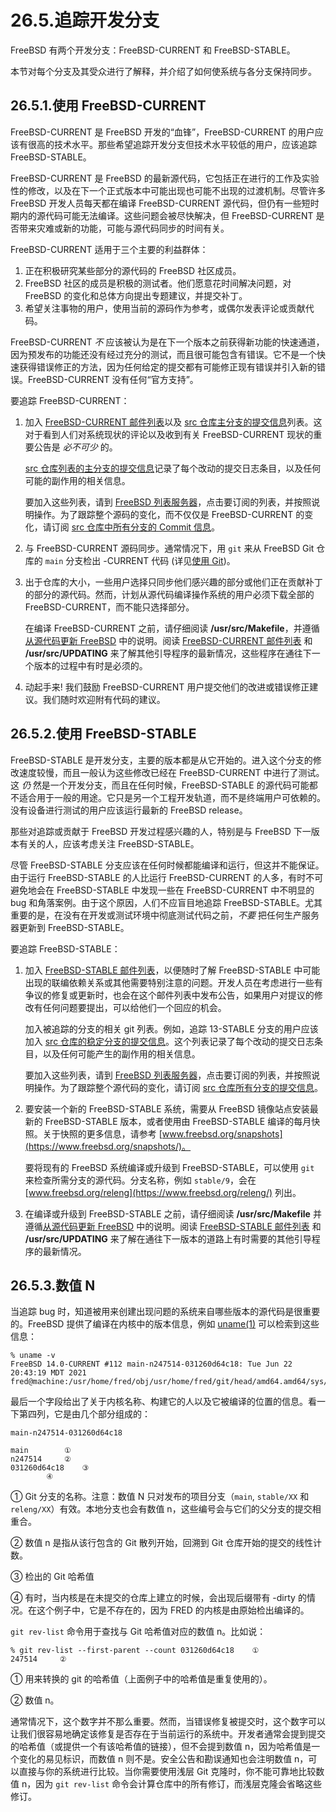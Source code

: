 # 26.5.追踪开发分支

FreeBSD 有两个开发分支：FreeBSD-CURRENT 和 FreeBSD-STABLE。

本节对每个分支及其受众进行了解释，并介绍了如何使系统与各分支保持同步。

## 26.5.1.使用 FreeBSD-CURRENT

FreeBSD-CURRENT 是 FreeBSD 开发的“血锋”，FreeBSD-CURRENT 的用户应该有很高的技术水平。那些希望追踪开发分支但技术水平较低的用户，应该追踪 FreeBSD-STABLE。

FreeBSD-CURRENT 是 FreeBSD 的最新源代码，它包括正在进行的工作及实验性的修改，以及在下一个正式版本中可能出现也可能不出现的过渡机制。尽管许多 FreeBSD 开发人员每天都在编译 FreeBSD-CURRENT 源代码，但仍有一些短时期内的源代码可能无法编译。这些问题会被尽快解决，但 FreeBSD-CURRENT 是否带来灾难或新的功能，可能与源代码同步的时间有关。

FreeBSD-CURRENT 适用于三个主要的利益群体：

1. 正在积极研究某些部分的源代码的 FreeBSD 社区成员。
2. FreeBSD 社区的成员是积极的测试者。他们愿意花时间解决问题，对 FreeBSD 的变化和总体方向提出专题建议，并提交补丁。
3. 希望关注事物的用户，使用当前的源码作为参考，或偶尔发表评论或贡献代码。

FreeBSD-CURRENT _不_ 应该被认为是在下一个版本之前获得新功能的快速通道，因为预发布的功能还没有经过充分的测试，而且很可能包含有错误。它不是一个快速获得错误修正的方法，因为任何给定的提交都有可能修正现有错误并引入新的错误。FreeBSD-CURRENT 没有任何“官方支持”。

要追踪 FreeBSD-CURRENT：

1.  加入 [FreeBSD-CURRENT 邮件列表](https://lists.freebsd.org/subscription/freebsd-current)以及 [src 仓库主分支的提交信息](https://lists.freebsd.org/subscription/dev-commits-src-main)列表。这对于看到人们对系统现状的评论以及收到有关 FreeBSD-CURRENT 现状的重要公告是 _必不可少_ 的。

    [src 仓库列表的主分支的提交信息](https://lists.freebsd.org/subscription/dev-commits-src-main)记录了每个改动的提交日志条目，以及任何可能的副作用的相关信息。

    要加入这些列表，请到 [FreeBSD 列表服务器](https://lists.freebsd.org/)，点击要订阅的列表，并按照说明操作。为了跟踪整个源码的变化，而不仅仅是 FreeBSD-CURRENT 的变化，请订阅 [src 仓库中所有分支的 Commit 信息](https://lists.freebsd.org/subscription/dev-commits-src-all)。

2.  与 FreeBSD-CURRENT 源码同步。通常情况下，用 `git` 来从 FreeBSD Git 仓库的 `main` 分支检出 -CURRENT 代码 (详见[使用 Git](https://docs.freebsd.org/en/books/handbook/mirrors/index.html#git))。
3.  出于仓库的大小，一些用户选择只同步他们感兴趣的部分或他们正在贡献补丁的部分的源代码。然而，计划从源代码编译操作系统的用户必须下载全部的 FreeBSD-CURRENT，而不能只选择部分。

    在编译 FreeBSD-CURRENT 之前，请仔细阅读 **/usr/src/Makefile**，并遵循[从源代码更新 FreeBSD](https://docs.freebsd.org/en/books/handbook/book/#makeworld) 中的说明。阅读 [FreeBSD-CURRENT 邮件列表](https://lists.freebsd.org/subscription/freebsd-current) 和 **/usr/src/UPDATING** 来了解其他引导程序的最新情况，这些程序在通往下一个版本的过程中有时是必须的。

4.  动起手来! 我们鼓励 FreeBSD-CURRENT 用户提交他们的改进或错误修正建议。我们随时欢迎附有代码的建议。

## 26.5.2.使用 FreeBSD-STABLE

FreeBSD-STABLE 是开发分支，主要的版本都是从它开始的。进入这个分支的修改速度较慢，而且一般认为这些修改已经在 FreeBSD-CURRENT 中进行了测试。这 _仍_ 然是一个开发分支，而且在任何时候，FreeBSD-STABLE 的源代码可能都不适合用于一般的用途。它只是另一个工程开发轨道，而不是终端用户可依赖的。没有设备进行测试的用户应该运行最新的 FreeBSD release。

那些对追踪或贡献于 FreeBSD 开发过程感兴趣的人，特别是与 FreeBSD 下一版本有关的人，应该考虑关注 FreeBSD-STABLE。

尽管 FreeBSD-STABLE 分支应该在任何时候都能编译和运行，但这并不能保证。由于运行 FreeBSD-STABLE 的人比运行 FreeBSD-CURRENT 的人多，有时不可避免地会在 FreeBSD-STABLE 中发现一些在 FreeBSD-CURRENT 中不明显的 bug 和角落案例。由于这个原因，人们不应盲目地追踪 FreeBSD-STABLE。尤其重要的是，在没有在开发或测试环境中彻底测试代码之前，_不要_ 把任何生产服务器更新到 FreeBSD-STABLE。

要追踪 FreeBSD-STABLE：

1.  加入 [FreeBSD-STABLE 邮件列表](https://lists.freebsd.org/subscription/freebsd-stable)，以便随时了解 FreeBSD-STABLE 中可能出现的联编依赖关系或其他需要特别注意的问题。开发人员在考虑进行一些有争议的修复或更新时，也会在这个邮件列表中发布公告，如果用户对提议的修改有任何问题要提出，可以给他们一个回应的机会。

    加入被追踪的分支的相关 git 列表。例如，追踪 13-STABLE 分支的用户应该加入 [src 仓库的稳定分支的提交信息](https://lists.freebsd.org/subscription/dev-commits-src-branches)。这个列表记录了每个改动的提交日志条目，以及任何可能产生的副作用的相关信息。

    要加入这些列表，请到 [FreeBSD 列表服务器](https://lists.freebsd.org/)，点击要订阅的列表，并按照说明操作。为了跟踪整个源代码的变化，请订阅 [src 仓库所有分支的提交信息](https://lists.freebsd.org/subscription/dev-commits-src-all)。

2.  要安装一个新的 FreeBSD-STABLE 系统，需要从 FreeBSD 镜像站点安装最新的 FreeBSD-STABLE 版本，或者使用由 FreeBSD-STABLE 编译的每月快照。关于快照的更多信息，请参考 [www.freebsd.org/snapshots](https://www.freebsd.org/snapshots/)。

    要将现有的 FreeBSD 系统编译或升级到 FreeBSD-STABLE，可以使用 `git` 来检查所需分支的源代码。分支名称，例如 `stable/9`，会在 [www.freebsd.org/releng](https://www.freebsd.org/releng/) 列出。

3.  在编译或升级到 FreeBSD-STABLE 之前，请仔细阅读 **/usr/src/Makefile** 并遵循[从源代码更新 FreeBSD](https://docs.freebsd.org/en/books/handbook/book/#makeworld) 中的说明。阅读 [FreeBSD-STABLE 邮件列表](https://lists.freebsd.org/subscription/freebsd-stable) 和 **/usr/src/UPDATING** 来了解在通往下一版本的道路上有时需要的其他引导程序的最新情况。

## 26.5.3.数值 N

当追踪 bug 时，知道被用来创建出现问题的系统来自哪些版本的源代码是很重要的。FreeBSD 提供了编译在内核中的版本信息，例如 [uname(1)](https://www.freebsd.org/cgi/man.cgi?query=uname&sektion=1&format=html) 可以检索到这些信息：

```shell
% uname -v
FreeBSD 14.0-CURRENT #112 main-n247514-031260d64c18: Tue Jun 22 20:43:19 MDT 2021     fred@machine:/usr/home/fred/obj/usr/home/fred/git/head/amd64.amd64/sys/FRED
```

最后一个字段给出了关于内核名称、构建它的人以及它被编译的位置的信息。看一下第四列，它是由几个部分组成的：

```shell
main-n247514-031260d64c18

main		①
n247514		②
031260d64c18	③
		④
```

① Git 分支的名称。注意：数值 N 只对发布的项目分支（`main`, `stable/XX` 和 `releng/XX`）有效。本地分支也会有数值 n，这些编号会与它们的父分支的提交相重合。

② 数值 n 是指从该行包含的 Git 散列开始，回溯到 Git 仓库开始的提交的线性计数。

③ 检出的 Git 哈希值

④ 有时，当内核是在未提交的仓库上建立的时候，会出现后缀带有 -dirty 的情况。在这个例子中，它是不存在的，因为 FRED 的内核是由原始检出编译的。

`git rev-list` 命令用于查找与 Git 哈希值对应的数值 n。比如说：

```shell
% git rev-list --first-parent --count 031260d64c18    ①
247514     ②
```

① 用来转换的 git 的哈希值（上面例子中的哈希值是重复使用的）。

② 数值 n。

通常情况下，这个数字并不那么重要。然而，当错误修复被提交时，这个数字可以让我们很容易地确定该修复是否存在于当前运行的系统中。开发者通常会提到提交的哈希值（或提供一个有该哈希值的链接），但不会提到数值 n，因为哈希值是一个变化的易见标识，而数值 n 则不是。安全公告和勘误通知也会注明数值 n，可以直接与你的系统进行比较。当你需要使用浅层 Git 克隆时，你不能可靠地比较数值 n，因为 `git rev-list` 命令会计算仓库中的所有修订，而浅层克隆会省略这些修订。
